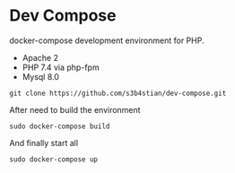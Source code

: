 # Dev Compose

docker-compose development environment for PHP.

- Apache 2
- PHP 7.4 via php-fpm
- Mysql 8.0

```
git clone https://github.com/s3b4stian/dev-compose.git
```

After need to build the environment
```
sudo docker-compose build
```

And finally start all
```
sudo docker-compose up
```
